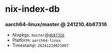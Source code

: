 # nix-index-db
### aarch64-linux/master @ 241210.4b87316
- Nixpkgs: `master`@[`4b87316`](https://github.com/NixOS/nixpkgs/commit/4b873163c34e9c4ac7ebaf5a74a1af4f483e027c)
- Platform: `aarch64-linux`
- Timestamp: `20241210021007`

